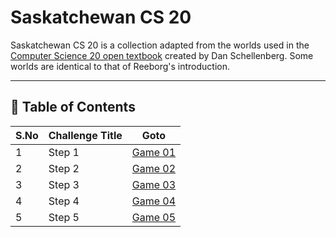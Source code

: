 # Saskatchewan CS 20

Saskatchewan CS 20 is a collection adapted from the worlds used in the [Computer Science 20 open textbook](https://cs20.ca/) created by Dan Schellenberg. Some worlds are identical to that of Reeborg's introduction.

---

## 📅 Table of Contents

| S.No | Challenge Title        | Goto                      |  
|------|------------------------|---------------------------|
| 1    | Step 1                 | [Game 01](1/README.md)    |  
| 2    | Step 2                 | [Game 02](2/README.md)    |  
| 3    | Step 3                 | [Game 03](3/README.md)    |  
| 4    | Step 4                 | [Game 04](4/README.md)    |  
| 5    | Step 5                 | [Game 05](5/README.md)    |  

